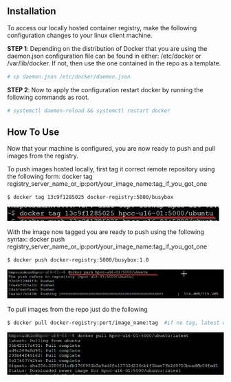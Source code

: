 ## Installation
To access our locally hosted container registry, make the following configuration changes to your linux client machine.

**STEP 1**:  Depending on the distribution of Docker that you are using the daemon.json configuration file can be found 
in either: /etc/docker or /var/lib/docker. If not, then use the one contained in the repo as a template.

```bash
# cp daemon.json /etc/docker/daemon.json
```

**STEP 2**: Now to apply the configuration restart docker by running the following commands as root.

```bash
# systemctl daemon-reload && systemctl restart docker
```

## How To Use
Now that your machine is configured, you are now ready to push and pull images from the registry.

To push images hosted locally, first tag it correct remote repository using the following form:
	docker tag <container image id> registry_server_name_or_ip:port/your_image_name:tag_if_you_got_one

```bash
$ docker tag 13c9f1285025 docker-registry:5000/busybox
```

![Alt Text](media/docker-tag.png)


With the image now tagged you are ready to push using the following syntax:
	docker push registry_server_name_or_ip:port/your_image_name:tag_if_you_got_one

```bash
$ docker push docker-registry:5000/busybox:1.0
```

![Alt Text](media/docker-push.png)

To pull images from the repo just do the following

```bash
$ docker pull docker-registry:port/image_name:tag  #if no tag, latest will get pulled. 
```

![Alt Text](media/docker-pull.png)
